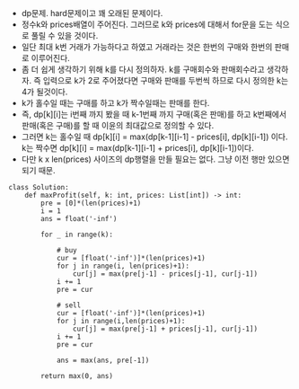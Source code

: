 - dp문제. hard문제이고 꽤 오래된 문제이다.
- 정수k와 prices배열이 주어진다. 그러므로 k와 prices에 대해서 for문을 도는 식으로 풀릴 수 있을 것이다.
- 일단 최대 k번 거래가 가능하다고 하였고 거래라는 것은 한번의 구매와 한번의 판매로 이루어진다.
- 좀 더 쉽게 생각하기 위해 k를 다시 정의하자. k를 구매회수와 판매회수라고 생각하자. 즉 입력으로 k가 2로 주어졌다면 구매와 판매를 두번씩 하므로 다시 정의한 k는 4가 될것이다.
- k가 홀수일 때는 구매를 하고 k가 짝수일때는 판매를 한다.
- 즉, dp[k][i]는 i번째 까지 봤을 때 k-1번째 까지 구매(혹은 판매)를 하고 k번째에서 판매(혹은 구매)를 할 때 이윤의 최대값으로 정의할 수 있다.
- 그러면 k는 홀수일 때 dp[k][i] = max(dp[k-1][i-1] - prices[i], dp[k][i-1]) 이다. k는 짝수면 dp[k][i] = max(dp[k-1][i-1] + prices[i], dp[k][i-1])이다.
- 다만 k x len(prices) 사이즈의 dp행렬을 만들 필요는 없다. 그냥 이전 행만 있으면 되기 때문.

```python3
class Solution:
    def maxProfit(self, k: int, prices: List[int]) -> int:
        pre = [0]*(len(prices)+1)
        i = 1
        ans = float('-inf')
        
        for _ in range(k):
            
            # buy
            cur = [float('-inf')]*(len(prices)+1)
            for j in range(i, len(prices)+1):
                cur[j] = max(pre[j-1] - prices[j-1], cur[j-1])
            i += 1
            pre = cur
            
            # sell
            cur = [float('-inf')]*(len(prices)+1)
            for j in range(i,len(prices)+1):
                cur[j] = max(pre[j-1] + prices[j-1], cur[j-1])
            i += 1
            pre = cur
            
            ans = max(ans, pre[-1])
            
        return max(0, ans)
```
